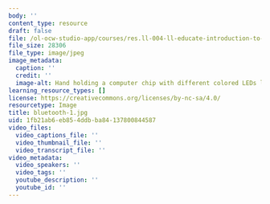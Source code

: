 ```yaml
---
body: ''
content_type: resource
draft: false
file: /ol-ocw-studio-app/courses/res.ll-004-ll-educate-introduction-to-engineering-concepts-spring-2022/bluetooth-1.jpg
file_size: 28306
file_type: image/jpeg
image_metadata:
  caption: ''
  credit: ''
  image-alt: Hand holding a computer chip with different colored LEDs lit up.
learning_resource_types: []
license: https://creativecommons.org/licenses/by-nc-sa/4.0/
resourcetype: Image
title: bluetooth-1.jpg
uid: 1fb21ab6-eb85-4ddb-ba84-137800844587
video_files:
  video_captions_file: ''
  video_thumbnail_file: ''
  video_transcript_file: ''
video_metadata:
  video_speakers: ''
  video_tags: ''
  youtube_description: ''
  youtube_id: ''
---
```

